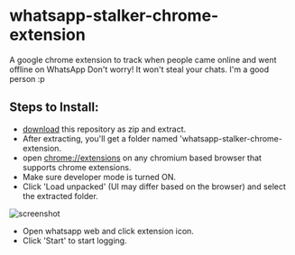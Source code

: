 # whatsapp-stalker-chrome-extension
A google chrome  extension to track when people came online and went offline on WhatsApp
Don't worry! It won't steal your chats. I'm a good person :p
## Steps to Install:
  - [download](https://github.com/utkarsh914/whatsapp-stalker-chrome-extension/archive/master.zip) this repository as zip and extract.
  - After extracting, you'll get a folder named 'whatsapp-stalker-chrome-extension.
  - open [chrome://extensions](chrome://extensions) on any chromium based browser that supports chrome extensions.
  - Make sure developer mode is turned ON.
  - Click 'Load unpacked' (UI may differ based on the browser) and select the extracted folder.
  
  ![screenshot](https://i.ibb.co/HThP3Zf/Screenshot-103.png)
  
  - Open whatsapp web and click extension icon.
  - Click 'Start' to start logging.
